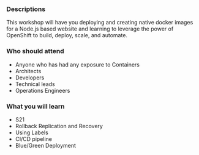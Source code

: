 ### Descriptions

This workshop will have you deploying and creating native docker images for a Node.js based website and learning to leverage the power of OpenShift to build, deploy, scale, and automate.

### Who should attend

+ Anyone who has had any exposure to Containers
+ Architects
+ Developers
+ Technical leads
+ Operations Engineers

### What you will learn

+ S21
+ Rollback Replication and Recovery
+ Using Labels
+ CI/CD pipeline
+ Blue/Green Deployment